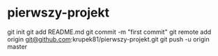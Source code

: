 # pierwszy-projekt
git init
git add README.md
git commit -m "first commit"
git remote add origin git@github.com:krupek81/pierwszy-projekt.git
git push -u origin master
